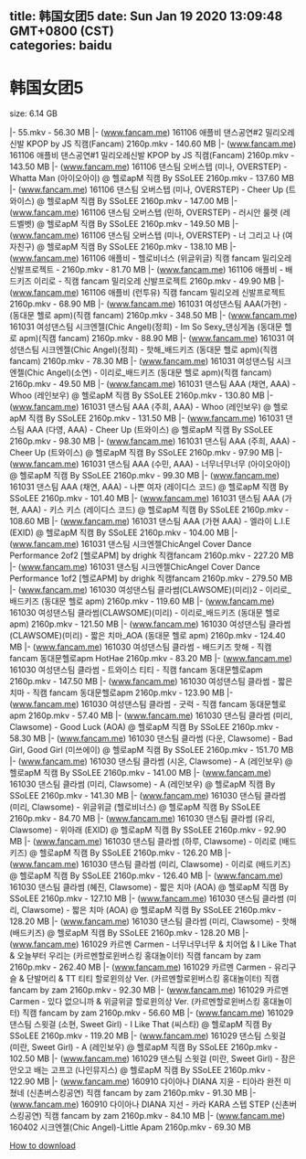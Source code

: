 
title: 韩国女团5
date: Sun Jan 19 2020 13:09:48 GMT+0800 (CST)    
categories: baidu
---

# 韩国女团5
size: 6.14 GB
 
 
|- 55.mkv - 56.30 MB
|- (www.fancam.me) 161106 애플비 댄스공연#2 밀리오레신발 KPOP by JS 직캠(Fancam) 2160p.mkv - 140.60 MB
|- (www.fancam.me) 161106 애플비 댄스공연#1 밀리오레신발 KPOP by JS 직캠(Fancam) 2160p.mkv - 143.50 MB
|- (www.fancam.me) 161106 댄스팀 오버스텝 (미나, OVERSTEP) - Whatta Man (아이오아이) @ 헬로apM 직캠 By SSoLEE 2160p.mkv - 137.60 MB
|- (www.fancam.me) 161106 댄스팀 오버스텝 (미나, OVERSTEP) - Cheer Up (트와이스) @ 헬로apM 직캠 By SSoLEE 2160p.mkv - 147.00 MB
|- (www.fancam.me) 161106 댄스팀 오버스텝 (민하, OVERSTEP) - 러시안 룰렛 (레드벨벳) @ 헬로apM 직캠 By SSoLEE 2160p.mkv - 149.50 MB
|- (www.fancam.me) 161106 댄스팀 오버스텝 (미나, OVERSTEP) - 너 그리고 나 (여자친구) @ 헬로apM 직캠 By SSoLEE 2160p.mkv - 138.10 MB
|- (www.fancam.me) 161106 애플비 - 헬로비너스 (위글위글) 직캠 fancam 밀리오레 신발프로젝트 - 2160p.mkv - 81.70 MB
|- (www.fancam.me) 161106 애플비 - 배드키즈 이리로 - 직캠 fancam 밀리오레 신발프로젝트 2160p.mkv - 49.90 MB
|- (www.fancam.me) 161106 애플비 (런투유) 직캠 fancam 밀리오레 신발프로젝트 2160p.mkv - 68.90 MB
|- (www.fancam.me) 161031 여성댄스팀 AAA(가현) - (동대문 헬로 apm)(직캠 fancam) 2160p.mkv - 348.50 MB
|- (www.fancam.me) 161031 여성댄스팀 시크엔젤(Chic Angel)(정희) - Im So Sexy_댄싱게놈 (동대문 헬로 apm)(직캠 fancam) 2160p.mkv - 88.90 MB
|- (www.fancam.me) 161031 여성댄스팀 시크엔젤(Chic Angel)(정희) - 핫해_배드키즈 (동대문 헬로 apm)(직캠 fancam) 2160p.mkv - 78.30 MB
|- (www.fancam.me) 161031 여성댄스팀 시크엔젤(Chic Angel)(소연) - 이리로_배드키즈 (동대문 헬로 apm)(직캠 fancam) 2160p.mkv - 49.50 MB
|- (www.fancam.me) 161031 댄스팀 AAA (채연, AAA) - Whoo (레인보우) @ 헬로apM 직캠 By SSoLEE 2160p.mkv - 130.80 MB
|- (www.fancam.me) 161031 댄스팀 AAA (주희, AAA) - Whoo (레인보우) @ 헬로apM 직캠 By SSoLEE 2160p.mkv - 131.50 MB
|- (www.fancam.me) 161031 댄스팀 AAA (다영, AAA) - Cheer Up (트와이스) @ 헬로apM 직캠 By SSoLEE 2160p.mkv - 98.30 MB
|- (www.fancam.me) 161031 댄스팀 AAA (주희, AAA) - Cheer Up (트와이스) @ 헬로apM 직캠 By SSoLEE 2160p.mkv - 97.90 MB
|- (www.fancam.me) 161031 댄스팀 AAA (수민, AAA) - 너무너무너무 (아이오아이) @ 헬로apM 직캠 By SSoLEE 2160p.mkv - 99.30 MB
|- (www.fancam.me) 161031 댄스팀 AAA (채연, AAA) - 나쁜 여자 (레이디스 코드) @ 헬로apM 직캠 By SSoLEE 2160p.mkv - 101.40 MB
|- (www.fancam.me) 161031 댄스팀 AAA (가현, AAA) - 키스 키스 (레이디스 코드) @ 헬로apM 직캠 By SSoLEE 2160p.mkv - 108.60 MB
|- (www.fancam.me) 161031 댄스팀 AAA (가현 AAA) - 엘라이 L.I.E (EXID) @ 헬로apM 직캠 By SSoLEE 2160p.mkv - 104.00 MB
|- (www.fancam.me) 161031 댄스팀 시크엔젤ChicAngel Cover Dance Performance 2of2 [헬로APM] by drighk 직캠fancam 2160p.mkv - 227.20 MB
|- (www.fancam.me) 161031 댄스팀 시크엔젤ChicAngel Cover Dance Performance 1of2 [헬로APM] by drighk 직캠fancam 2160p.mkv - 279.50 MB
|- (www.fancam.me) 161030 여성댄스팀 클라썸(CLAWSOME)(미리)2 - 이리로_배드키즈 (동대문 헬로 apm) 2160p.mkv - 119.60 MB
|- (www.fancam.me) 161030 여성댄스팀 클라썸(CLAWSOME)(미리) - 이리로_배드키즈 (동대문 헬로 apm) 2160p.mkv - 121.50 MB
|- (www.fancam.me) 161030 여성댄스팀 클라썸(CLAWSOME)(미리) - 짧은 치마_AOA (동대문 헬로 apm) 2160p.mkv - 124.40 MB
|- (www.fancam.me) 161030 여성댄스팀 클라썸 - 배드키즈 핫해 - 직캠 fancam 동대문헬로apm HotHae 2160p.mkv - 83.20 MB
|- (www.fancam.me) 161030 여성댄스팀 클라썸 - 트와이스 티티 - 직캠 fancam 동대문헬로apm 2160p.mkv - 147.50 MB
|- (www.fancam.me) 161030 여성댄스팀 클라썸 - 짧은치마 - 직캠 fancam 동대문헬로apm 2160p.mkv - 123.90 MB
|- (www.fancam.me) 161030 여성댄스팀 클라썸 - 굿럭 - 직캠 fancam 동대문헬로apm 2160p.mkv - 57.40 MB
|- (www.fancam.me) 161030 댄스팀 클라썸 (미리, Clawsome) - Good Luck (AOA) @ 헬로apM 직캠 By SSoLEE 2160p.mkv - 58.30 MB
|- (www.fancam.me) 161030 댄스팀 클라썸 (다운, Clawsome) - Bad Girl, Good Girl (미쓰에이) @ 헬로apM 직캠 By SSoLEE 2160p.mkv - 151.70 MB
|- (www.fancam.me) 161030 댄스팀 클라썸 (시온, Clawsome) - A (레인보우) @ 헬로apM 직캠 By SSoLEE 2160p.mkv - 141.00 MB
|- (www.fancam.me) 161030 댄스팀 클라썸 (미리, Clawsome) - A (레인보우) @ 헬로apM 직캠 By SSoLEE 2160p.mkv - 141.30 MB
|- (www.fancam.me) 161030 댄스팀 클라썸 (미리, Clawsome) - 위글위글 (헬로비너스) @ 헬로apM 직캠 By SSoLEE 2160p.mkv - 84.70 MB
|- (www.fancam.me) 161030 댄스팀 클라썸 (유리, Clawsome) - 위아래 (EXID) @ 헬로apM 직캠 By SSoLEE 2160p.mkv - 92.90 MB
|- (www.fancam.me) 161030 댄스팀 클라썸 (하루, Clawsome) - 이리로 (배드키즈) @ 헬로apM 직캠 By SSoLEE 2160p.mkv - 126.20 MB
|- (www.fancam.me) 161030 댄스팀 클라썸 (미리, Clawsome) - 이리로 (배드키즈) @ 헬로apM 직캠 By SSoLEE 2160p.mkv - 126.40 MB
|- (www.fancam.me) 161030 댄스팀 클라썸 (혜진, Clawsome) - 짧은 치마 (AOA) @ 헬로apM 직캠 By SSoLEE 2160p.mkv - 127.10 MB
|- (www.fancam.me) 161030 댄스팀 클라썸 (미리, Clawsome) - 짧은 치마 (AOA) @ 헬로apM 직캠 By SSoLEE 2160p.mkv - 128.20 MB
|- (www.fancam.me) 161030 댄스팀 클라썸 (미리, Clawsome) - 핫해 (배드키즈) @ 헬로apM 직캠 By SSoLEE 2160p.mkv - 128.20 MB
|- (www.fancam.me) 161029 카르멘 Carmen - 너무너무너무 & 치어업 & I Like That & 오늘부터 우리는 (카르멘할로윈버스킹 홍대놀이터) 직캠 fancam by zam 2160p.mkv - 262.40 MB
|- (www.fancam.me) 161029 카르멘 Carmen - 유리구슬 & 단발머리 & TT 티티 할로윈의상 Ver. (카르멘할로윈버스킹 홍대놀이터) 직캠 fancam by zam 2160p.mkv - 92.30 MB
|- (www.fancam.me) 161029 카르멘 Carmen - 있다 없으니까 & 위글위글 할로윈의상 Ver. (카르멘할로윈버스킹 홍대놀이터) 직캠 fancam by zam 2160p.mkv - 56.60 MB
|- (www.fancam.me) 161029 댄스팀 스윗걸 (소현, Sweet Girl) - I Like That (씨스타) @ 헬로apM 직캠 By SSoLEE 2160p.mkv - 119.20 MB
|- (www.fancam.me) 161029 댄스팀 스윗걸 (미란, Sweet Girl) - A (레인보우) @ 헬로apM 직캠 By SSoLEE 2160p.mkv - 102.50 MB
|- (www.fancam.me) 161029 댄스팀 스윗걸 (미란, Sweet Girl) - 잠은 안오고 배는 고프고 (나인뮤지스) @ 헬로apM 직캠 By SSoLEE 2160p.mkv - 122.90 MB
|- (www.fancam.me) 160910 다이아나 DIANA 지윤 - 티아라 완전 미쳤네 (신촌버스킹공연) 직캠 fancam by zam 2160p.mkv - 91.30 MB
|- (www.fancam.me) 160910 다이아나 DIANA 지선 - 카라 KARA 스텝 STEP (신촌버스킹공연) 직캠 fancam by zam 2160p.mkv - 84.10 MB
|- (www.fancam.me) 160402 시크엔젤(Chic Angel)-Little Apam 2160p.mkv - 69.30 MB

[How to download](https://bpcam.bemobtrk.com/go/2ceec3aa-1ca2-46d6-b9ff-aaa5c184517c?jno=74)